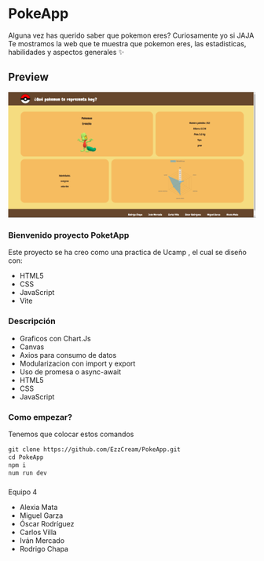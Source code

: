# PokeApp
Alguna vez has querido saber que pokemon eres? Curiosamente yo si JAJA
Te mostramos la web que te muestra que pokemon eres, las estadisticas, habilidades y aspectos generales ✨
## Preview 
![](./assets/images/preview.png)
### Bienvenido proyecto PoketApp 
Este proyecto se ha creo como una practica de Ucamp , el cual se diseño con:

- HTML5
- CSS
- JavaScript 
- Vite

### Descripción 
- Graficos con Chart.Js
- Canvas
- Axios para consumo de datos 
- Modularizacion con import y export
- Uso de promesa o async-await
- HTML5
- CSS
- JavaScript


### Como empezar?

Tenemos que colocar estos comandos
```
git clone https://github.com/EzzCream/PokeApp.git
cd PokeApp
npm i
num run dev
```

### 
Equipo 4
- Alexia Mata
- Miguel Garza
- Óscar Rodríguez
- Carlos Villa
- Iván Mercado
- Rodrigo Chapa
